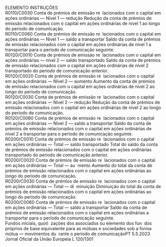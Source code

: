  
ELEMENTO  INSTRUÇÕES  
R0110/C0030  Conta de prémios de emissão re ­
lacionados com o capital em 
ações ordinárias — Nível 1 — 
redução  Redução da conta de prémios de emissão relacionados com o capital em 
ações ordinárias de nível 1 ao longo do período de comunicação.  
R0110/C0060  Conta de prémios de emissão re ­
lacionados com o capital em 
ações ordinárias — Nível 1 — 
saldo a transportar  Saldo da conta de prémios de emissão relacionados com o capital em 
ações ordinárias de nível 1 a transportar para o período de comunicação 
seguinte.  
R0120/C0010  Conta de prémios de emissão re ­
lacionados com o capital em 
ações ordinárias — nível 2 — 
saldo transportado  Saldo da conta de prémios de emissão relacionados com o capital em 
ações ordinárias de nível 2 transportado do período de comunicação 
anterior.  
R0120/C0020  Conta de prémios de emissão re ­
lacionados com o capital em 
ações ordinárias — Nível 2 — 
aumento  Aumento da conta de prémios de emissão relacionados com o capital em 
ações ordinárias de nível 2 ao longo do período de comunicação.  
R0120/C0030  Conta de prémios de emissão re ­
lacionados com o capital em 
ações ordinárias — Nível 2 — 
redução  Redução da conta de prémios de emissão relacionados com o capital em 
ações ordinárias de nível 2 ao longo do período de comunicação.  
R0120/C0060  Conta de prémios de emissão re ­
lacionados com o capital em 
ações ordinárias — Nível 2 — 
saldo a transportar  Saldo da conta de prémios de emissão relacionados com o capital em 
ações ordinárias de nível 2 a transportar para o período de comunicação 
seguinte.  
R0200/C0010  Conta de prémios de emissão re ­
lacionados com o capital em 
ações ordinárias — Total — saldo 
transportado  Total do saldo da conta de prémios de emissão relacionados com o 
capital em ações ordinárias transportado do período de comunicação 
anterior.  
R0200/C0020  Conta de prémios de emissão re ­
lacionados com o capital em 
ações ordinárias — Total — au ­
mento  Aumento do total da conta de prémios de emissão relacionados com o 
capital em ações ordinárias ao longo do período de comunicação.  
R0200/C0030  Conta de prémios de emissão re ­
lacionados com o capital em 
ações ordinárias — Total — di ­
minuição  Diminuição do total da conta de prémios de emissão relacionados com o 
capital em ações ordinárias ao longo do período de comunicação.  
R0200/C0060  Conta de prémios de emissão re ­
lacionados com o capital em 
ações ordinárias — Total — saldo 
a transportar  Saldo da conta de prémios de emissão relacionados com o capital em 
ações ordinárias a transportar para o período de comunicação seguinte.  
Fundos iniciais, quoti ­
zações dos associados 
ou elemento dos fun ­
dos próprios de base 
equivalente para as 
mútuas e sociedades 
sob a forma mútua 
— movimentos du ­
rante o período de 
comunicaçãoPT  5.5.2023 Jornal Oficial da União Europeia L 120/1301